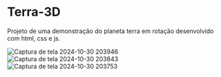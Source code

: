# Terra-3D
Projeto de uma demonstração do planeta terra em rotação desenvolvido com html, css e js.


![Captura de tela 2024-10-30 203946](https://github.com/user-attachments/assets/343943d3-dc83-4c1d-be54-f531f8d10f19)
![Captura de tela 2024-10-30 203843](https://github.com/user-attachments/assets/4f956967-c177-4384-93b4-d03c5f717758)
![Captura de tela 2024-10-30 203753](https://github.com/user-attachments/assets/178aeea4-6da9-46fa-84c0-c11fe4f06e18)
